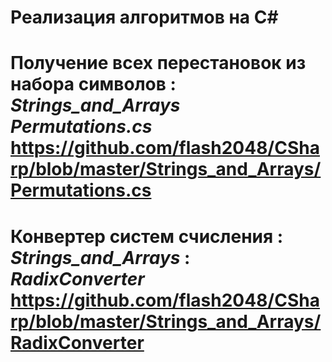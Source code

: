 Реализация алгоритмов на C#
======
**Получение всех перестановок из набора символов**  : ***Strings_and_Arrays*** *Permutations.cs*
<https://github.com/flash2048/CSharp/blob/master/Strings_and_Arrays/Permutations.cs>
======
**Конвертер систем счисления**  : ***Strings_and_Arrays*** : *RadixConverter*
<https://github.com/flash2048/CSharp/blob/master/Strings_and_Arrays/RadixConverter>
======
